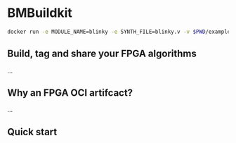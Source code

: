 # BMBuildkit

```bash
docker run -e MODULE_NAME=blinky -e SYNTH_FILE=blinky.v -v $PWD/examples/blinky:/opt/source -ti dciangot/yosys bash
```

## Build, tag and share your FPGA algorithms

...


## Why an FPGA OCI artifcact?

...


## Quick start 

